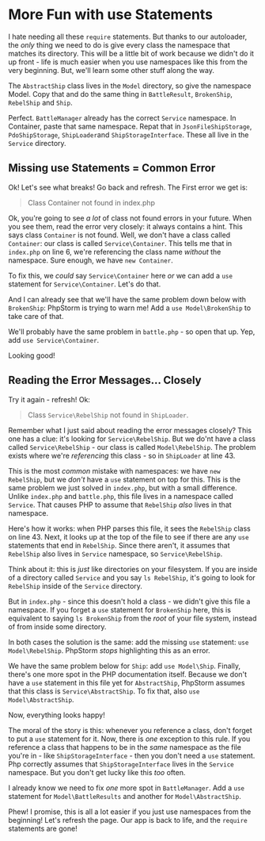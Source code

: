 # More Fun with use Statements

I hate needing all these `require` statements. But thanks to our autoloader, the
*only* thing we need to do is give every class the namespace that matches its directory.
This will be a little bit of work because we didn't do it up front - life is much
easier when you use namespaces like this from the very beginning. But, we'll learn
some other stuff along the way.

The `AbstractShip` class lives in the `Model` directory, so give the namespace
Model. Copy that and do the same thing in `BattleResult`, `BrokenShip`,
`RebelShip` and `Ship`.

Perfect. `BattleManager` already has the correct `Service` namespace.
In Container, paste that same namespace. Repat that in `JsonFileShipStorage`,
`PdoShipStorage`, `ShipLoader`and `ShipStorageInterface`. These all live in the
`Service` directory.

## Missing use Statements = Common Error

Ok! Let's see what breaks! Go back and refresh. The First error we get is:

> Class Container not found in index.php

Ok, you're going to see *a lot* of class not found errors in your future. When you
see them, read the error very closely: it always contains a hint. This says class
`Container` is not found. Well, we don't have a class called `Container`: our class
is called `Service\Container`. This tells me that in `index.php` on line 6, we're
referencing the class name *without* the namespace. Sure enough, we have `new Container`.

To fix this, we *could* say `Service\Container` here *or* we can add a `use` statement
for `Service\Container`. Let's do that.

And I can already see that we'll have the same problem down below with `BrokenShip`:
PhpStorm is trying to warn me! Add a `use Model\BrokenShip` to take care of that.

We'll probably have the same problem in `battle.php` - so open that up. Yep, add
`use Service\Container`.

Looking good!

## Reading the Error Messages... Closely

Try it again - refresh! Ok:

> Class `Service\RebelShip` not found in `ShipLoader`.

Remember what I just said about reading the error messages closely? This one has
a clue: it's looking for `Service\RebelShip`. But we do'nt have a class called
`Service\RebelShip` - our class is called `Model\RebelShip`. The problem exists
where we're *referencing* this class - so in `ShipLoader` at line 43.

This is the most *common* mistake with namespaces: we have `new RebelShip`, but we
*don't* have a `use` statement on top for this. This is the same problem we just
solved in `index.php`, but with a small difference. Unlike `index.php` and `battle.php`,
this file lives in a namespace called `Service`. That causes PHP to assume that
`RebelShip` *also* lives in that namespace.

Here's how it works: when PHP parses this file, it sees the `RebelShip` class on
line 43. Next, it looks up at the top of the file to see if there are any `use`
statements that end in `RebelShip`. Since there aren't, it assumes that `RebelShip`
also lives in `Service` namespace, so `Service\RebelShip`.

Think about it: this is *just* like directories on your filesystem. If you are inside
of a directory called `Service` and you say `ls RebelShip`,  it's going to look for
`RebelShip` inside of the `Service` directory.

But in `index.php` - since this doesn't hold a class - we didn't give this file a
namespace. If you forget a `use` statement for `BrokenShip` here, this is equivalent
to saying `ls BrokenShip` from the *root* of your file system, instead of from inside
some directory.

In both cases the solution is the same: add the missing `use` statement: `use Model\RebelShip`.
PhpStorm *stops* highlighting this as an error.

We have the same problem below for `Ship`: add `use Model\Ship`. Finally, there's
one more spot in the PHP documentation itself. Because we don't have a `use` statement
in this file yet for `AbstractShip`, PhpStorm assumes that this class is `Service\AbstractShip`.
To fix that, also `use Model\AbstractShip`.

Now, everything looks happy!

The moral of the story is this: whenever you reference a class, don't forget to put
a `use` statement for it. Now, there is *one* exception to this rule. If you reference
a class that happens to be in the *same* namespace as the file you're in - like
`ShipStorageInterface` - then you don't need a `use` statement. Php correctly assumes
that `ShipStorageInterface` lives in the `Service` namespace. But you don't get
lucky like this *too* often.

I already know we need to fix *one* more spot in `BattleManager`. Add a `use` statement
for `Model\BattleResults` and another for `Model\AbstractShip`.

Phew! I promise, this is all a lot easier if you just use namespaces from the beginning!
Let's refresh the page. Our app is back to life, and the `require` statements are
gone!

